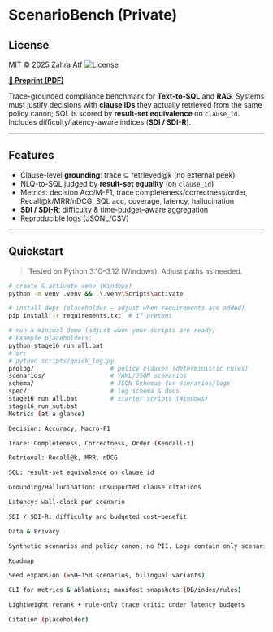 # ScenarioBench (Private)
## License
MIT © 2025 Zahra Atf
![License](https://img.shields.io/badge/license-MIT-informational)

**[📄 Preprint (PDF)](docs/scenariobench-preprint.pdf)**

Trace-grounded compliance benchmark for **Text-to-SQL** and **RAG**. Systems must justify decisions with **clause IDs** they actually retrieved from the same policy canon; SQL is scored by **result-set equivalence** on `clause_id`. Includes difficulty/latency-aware indices (**SDI / SDI-R**).

---

## Features
- Clause-level **grounding**: trace ⊆ retrieved@k (no external peek)
- NLQ-to-SQL judged by **result-set equality** (on `clause_id`)
- Metrics: decision Acc/M-F1, trace completeness/correctness/order, Recall@k/MRR/nDCG, SQL acc, coverage, latency, hallucination
- **SDI / SDI-R**: difficulty & time-budget–aware aggregation
- Reproducible logs (JSONL/CSV)

---

## Quickstart

> Tested on Python 3.10–3.12 (Windows). Adjust paths as needed.

```bash
# create & activate venv (Windows)
python -m venv .venv && .\.venv\Scripts\activate

# install deps (placeholder — adjust when requirements are added)
pip install -r requirements.txt  # if present

# run a minimal demo (adjust when your scripts are ready)
# Example placeholders:
python stage16_run_all.bat
# or:
# python scripts/quick_log.py
prolog/                     # policy clauses (deterministic rules)
scenarios/                  # YAML/JSON scenarios
schema/                     # JSON Schemas for scenarios/logs
spec/                       # log schema & docs
stage16_run_all.bat         # starter scripts (Windows)
stage16_run_sut.bat
Metrics (at a glance)

Decision: Accuracy, Macro-F1

Trace: Completeness, Correctness, Order (Kendall-τ)

Retrieval: Recall@k, MRR, nDCG

SQL: result-set equivalence on clause_id

Grounding/Hallucination: unsupported clause citations

Latency: wall-clock per scenario

SDI / SDI-R: difficulty and budgeted cost–benefit

Data & Privacy

Synthetic scenarios and policy canon; no PII. Logs contain only scenario IDs, clause IDs, config hashes, and timing. Large binaries/databases are intentionally not versioned.

Roadmap

Seed expansion (≈50–150 scenarios, bilingual variants)

CLI for metrics & ablations; manifest snapshots (DB/index/rules)

Lightweight rerank + rule-only trace critic under latency budgets

Citation (placeholder)
